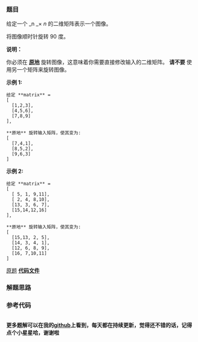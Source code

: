 ### 题目
给定一个 _n  _×  _n_ 的二维矩阵表示一个图像。

将图像顺时针旋转 90 度。

**说明：**

你必须在
**[原地](https://baike.baidu.com/item/%E5%8E%9F%E5%9C%B0%E7%AE%97%E6%B3%95)**
旋转图像，这意味着你需要直接修改输入的二维矩阵。 **请不要** 使用另一个矩阵来旋转图像。

**示例 1:**

    
    
    给定 **matrix** = 
    [
      [1,2,3],
      [4,5,6],
      [7,8,9]
    ],
    
    **原地** 旋转输入矩阵，使其变为:
    [
      [7,4,1],
      [8,5,2],
      [9,6,3]
    ]
    

**示例 2:**

    
    
    给定 **matrix** =
    [
      [ 5, 1, 9,11],
      [ 2, 4, 8,10],
      [13, 3, 6, 7],
      [15,14,12,16]
    ], 
    
    **原地** 旋转输入矩阵，使其变为:
    [
      [15,13, 2, 5],
      [14, 3, 4, 1],
      [12, 6, 8, 9],
      [16, 7,10,11]
    ]
    

[原题](https://leetcode-cn.com/problems/rotate-image/)    **[代码文件]()**


### 解题思路




### 参考代码

```go


```




**更多题解可以在我的[github](https://github.com/LZH139/leetcode_Go)上看到，每天都在持续更新，觉得还不错的话，记得点个小星星哈，谢谢啦**
